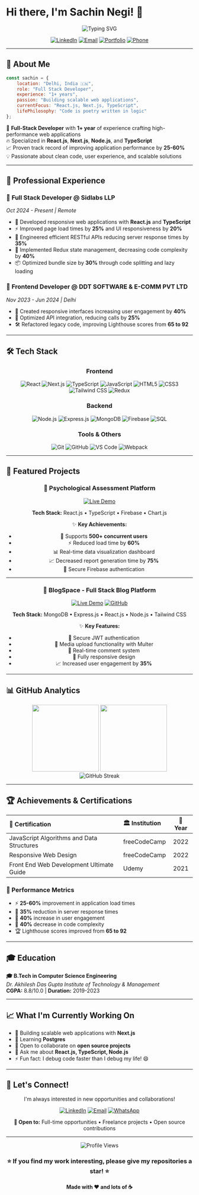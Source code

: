 # Hi there, I'm Sachin Negi! 👋

<div align="center">
  <img src="https://readme-typing-svg.herokuapp.com?font=Fira+Code&size=30&duration=3000&pause=1000&color=2D9EF7&center=true&vCenter=true&width=600&lines=Full+Stack+Developer;React.js+%7C+Next.js+%7C+Node.js;TypeScript+Enthusiast;Problem+Solver" alt="Typing SVG" />
</div>

<div align="center">
  
[![LinkedIn](https://img.shields.io/badge/LinkedIn-0077B5?style=for-the-badge&logo=linkedin&logoColor=white)](https://www.linkedin.com/in/sachin-negi-54aaba222/)
[![Email](https://img.shields.io/badge/Email-D14836?style=for-the-badge&logo=gmail&logoColor=white)](mailto:sachinnegi825@gmail.com)
[![Portfolio](https://img.shields.io/badge/Portfolio-000000?style=for-the-badge&logo=About.me&logoColor=white)](https://sachin-react-portfolio.netlify.app/)
[![Phone](https://img.shields.io/badge/Phone-25D366?style=for-the-badge&logo=whatsapp&logoColor=white)](tel:+917065583105)

</div>

---

## 🚀 About Me

```javascript
const sachin = {
    location: "Delhi, India 🇮🇳",
    role: "Full Stack Developer",
    experience: "1+ years",
    passion: "Building scalable web applications",
    currentFocus: "React.js, Next.js, TypeScript",
    lifePhilosophy: "Code is poetry written in logic"
};
```

🎯 **Full-Stack Developer** with **1+ year** of experience crafting high-performance web applications  
🔥 Specialized in **React.js**, **Next.js**, **Node.js**, and **TypeScript**  
📈 Proven track record of improving application performance by **25-60%**  
💡 Passionate about clean code, user experience, and scalable solutions  

---

## 💼 Professional Experience

### 🏢 **Full Stack Developer** @ Sidlabs LLP
*Oct 2024 - Present | Remote*

- 🚀 Developed responsive web applications with **React.js** and **TypeScript**
- ⚡ Improved page load times by **25%** and UI responsiveness by **20%**
- 🔧 Engineered efficient RESTful APIs reducing server response times by **35%**
- 🧩 Implemented Redux state management, decreasing code complexity by **40%**
- 📦 Optimized bundle size by **30%** through code splitting and lazy loading

### 🏢 **Frontend Developer** @ DDT SOFTWARE & E-COMM PVT LTD
*Nov 2023 - Jun 2024 | Delhi*

- 🎨 Created responsive interfaces increasing user engagement by **40%**
- 🔗 Optimized API integration, reducing calls by **25%**
- 🛠️ Refactored legacy code, improving Lighthouse scores from **65 to 92**

---

## 🛠️ Tech Stack

<div align="center">

### Frontend
![React](https://img.shields.io/badge/React-20232A?style=for-the-badge&logo=react&logoColor=61DAFB)
![Next.js](https://img.shields.io/badge/Next.js-000000?style=for-the-badge&logo=next.js&logoColor=white)
![TypeScript](https://img.shields.io/badge/TypeScript-007ACC?style=for-the-badge&logo=typescript&logoColor=white)
![JavaScript](https://img.shields.io/badge/JavaScript-F7DF1E?style=for-the-badge&logo=javascript&logoColor=black)
![HTML5](https://img.shields.io/badge/HTML5-E34F26?style=for-the-badge&logo=html5&logoColor=white)
![CSS3](https://img.shields.io/badge/CSS3-1572B6?style=for-the-badge&logo=css3&logoColor=white)
![Tailwind CSS](https://img.shields.io/badge/Tailwind_CSS-38B2AC?style=for-the-badge&logo=tailwind-css&logoColor=white)
![Redux](https://img.shields.io/badge/Redux-593D88?style=for-the-badge&logo=redux&logoColor=white)

### Backend
![Node.js](https://img.shields.io/badge/Node.js-43853D?style=for-the-badge&logo=node.js&logoColor=white)
![Express.js](https://img.shields.io/badge/Express.js-404D59?style=for-the-badge&logo=express&logoColor=white)
![MongoDB](https://img.shields.io/badge/MongoDB-4EA94B?style=for-the-badge&logo=mongodb&logoColor=white)
![Firebase](https://img.shields.io/badge/Firebase-039BE5?style=for-the-badge&logo=Firebase&logoColor=white)
![SQL](https://img.shields.io/badge/SQL-4479A1?style=for-the-badge&logo=mysql&logoColor=white)

### Tools & Others
![Git](https://img.shields.io/badge/Git-F05032?style=for-the-badge&logo=git&logoColor=white)
![GitHub](https://img.shields.io/badge/GitHub-100000?style=for-the-badge&logo=github&logoColor=white)
![VS Code](https://img.shields.io/badge/VS_Code-0078D4?style=for-the-badge&logo=visual%20studio%20code&logoColor=white)
![Webpack](https://img.shields.io/badge/Webpack-8DD6F9?style=for-the-badge&logo=webpack&logoColor=black)

</div>

---

## 🌟 Featured Projects

<div align="center">

### 🧠 Psychological Assessment Platform
[![Live Demo](https://img.shields.io/badge/Live-Demo-success?style=for-the-badge&logo=netlify)](https://talktomissmp.com/)

**Tech Stack:** React.js • TypeScript • Firebase • Chart.js

✨ **Key Achievements:**
- 🚀 Supports **500+ concurrent users**
- ⚡ Reduced load time by **60%**
- 📊 Real-time data visualization dashboard
- 📈 Decreased report generation time by **75%**
- 🔐 Secure Firebase authentication

---

### 📝 BlogSpace - Full Stack Blog Platform
[![Live Demo](https://img.shields.io/badge/Live-Demo-success?style=for-the-badge&logo=netlify)](https://mernstackblog.netlify.app/)
[![GitHub](https://img.shields.io/badge/GitHub-Repository-black?style=for-the-badge&logo=github)](https://github.com/Sachinnegi825/Mern-Stack-Blog-App)

**Tech Stack:** MongoDB • Express.js • React.js • Node.js • Tailwind CSS

✨ **Key Features:**
- 🔐 Secure JWT authentication
- 📸 Media upload functionality with Multer
- 💬 Real-time comment system
- 📱 Fully responsive design
- 📈 Increased user engagement by **35%**

</div>

---

## 📊 GitHub Analytics

<div align="center">
  <img height="180em" src="https://github-readme-stats.vercel.app/api?username=Sachinnegi825&show_icons=true&theme=tokyonight&include_all_commits=true&count_private=true"/>
  <img height="180em" src="https://github-readme-stats.vercel.app/api/top-langs/?username=Sachinnegi825&layout=compact&langs_count=8&theme=tokyonight"/>
</div>

<div align="center">
  <img src="https://github-readme-streak-stats.herokuapp.com/?user=Sachinnegi825&theme=tokyonight" alt="GitHub Streak" />
</div>

---

## 🏆 Achievements & Certifications

<div align="center">

| 🏅 Certification | 🏛️ Institution | 📅 Year |
|:---|:---|:---:|
| JavaScript Algorithms and Data Structures | freeCodeCamp | 2022 |
| Responsive Web Design | freeCodeCamp | 2022 |
| Front End Web Development Ultimate Guide | Udemy | 2021 |

</div>

### 🎯 Performance Metrics
- ⚡ **25-60%** improvement in application load times
- 🚀 **35%** reduction in server response times
- 📱 **40%** increase in user engagement
- 🧹 **40%** decrease in code complexity
- 🏆 Lighthouse scores improved from **65 to 92**

---

## 🎓 Education

**🎓 B.Tech in Computer Science Engineering**  
*Dr. Akhilesh Das Gupta Institute of Technology & Management*  
**CGPA:** 8.8/10.0 | **Duration:** 2019-2023  

---

## 📈 What I'm Currently Working On

- 🔭 Building scalable web applications with **Next.js**
- 🌱 Learning **Postgres**
- 👯 Open to collaborate on **open source projects**
- 💬 Ask me about **React.js, TypeScript, Node.js**
- ⚡ Fun fact: I debug code faster than I debug my life! 😄

---

## 🤝 Let's Connect!

<div align="center">

I'm always interested in new opportunities and collaborations!

[![LinkedIn](https://img.shields.io/badge/LinkedIn-Connect-0077B5?style=for-the-badge&logo=linkedin&logoColor=white)](https://www.linkedin.com/in/sachin-negi-54aaba222/)
[![Email](https://img.shields.io/badge/Email-Contact-D14836?style=for-the-badge&logo=gmail&logoColor=white)](mailto:sachinnegi825@gmail.com)
[![WhatsApp](https://img.shields.io/badge/WhatsApp-Chat-25D366?style=for-the-badge&logo=whatsapp&logoColor=white)](https://wa.me/917065583105)

**💼 Open to:** Full-time opportunities • Freelance projects • Open source contributions

</div>

---

<div align="center">
  <img src="https://komarev.com/ghpvc/?username=Sachinnegi825&color=blueviolet&style=for-the-badge" alt="Profile Views" />
  
  ### ⭐ If you find my work interesting, please give my repositories a star! ⭐
  
  **Made with ❤️ and lots of ☕**
</div>
